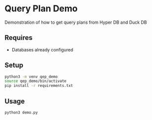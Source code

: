# Query Plan Demo

Demonstration of how to get query plans from Hyper DB and Duck DB

## Requires

- Databases already configured

## Setup

```bash
python3 -m venv qep_demo
source qep_demo/bin/activate
pip install -r requirements.txt
```

## Usage

```bash
python3 demo.py
```

